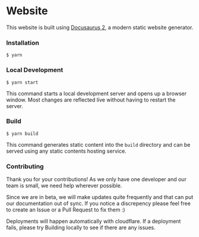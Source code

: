 # Website

This website is built using [Docusaurus 2](https://docusaurus.io/), a modern static website generator.

### Installation

```
$ yarn
```

### Local Development

```
$ yarn start
```

This command starts a local development server and opens up a browser window. Most changes are reflected live without having to restart the server.

### Build

```
$ yarn build
```

This command generates static content into the `build` directory and can be served using any static contents hosting service.

### Contributing

Thank you for your contributions! As we only have one developer and our team is small, we need help wherever possible.

Since we are in beta, we will make updates quite frequently and that can put our documentation out of sync. If you notice a discrepency please feel free to create an Issue or a Pull Request to fix them :)

Deployments will happen automatically with cloudflare. If a deployment fails, please try Building locally to see if there are any issues.
